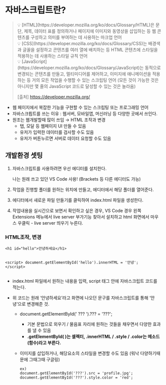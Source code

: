 <h1 id="자바스크립트란">자바스크립트란?</h1>
<blockquote>
<aside>
💡 [HTML](https://developer.mozilla.org/ko/docs/Glossary/HTML)은 문단, 제목, 데이터 표를 정의하거나 페이지에 이미지와 동영상을 삽입하는 등 웹 콘텐츠를 구성하고 의미를 부여하는 데 사용하는 마크업 언어

</aside>

<aside>
💡 [CSS](https://developer.mozilla.org/ko/docs/Glossary/CSS)는 배경색과 글꼴을 설정하고 콘텐츠를 여러 열에 배치하는 등 HTML 콘텐츠에 스타일을 적용하는 데 사용하는 스타일 규칙 언어

</aside>

<aside>
💡 [JavaScript](https://developer.mozilla.org/ko/docs/Glossary/JavaScript)는 동적으로 변경되는 콘텐츠를 만들고, 멀티미디어를 제어하고, 이미지에 애니메이션을 적용하는 등 거의 모든 작업을 수행할 수 있는 스크립팅 언어 (모든 것이 가능한 것은 아니지만 몇 줄의 JavaScript 코드로 달성할 수 있는 것은 놀라움)

</aside>

<p>[출처] <a href="https://developer.mozilla.org/">https://developer.mozilla.org/</a></p>
</blockquote>
<ul>
<li>웹 페이지에서 복잡한 기능을 구현할 수 있는 스크립팅 또는 프로그래밍 언어</li>
<li>자바스크릡트를 쓰는 이유 : 웹서버, 모바일앱, 머신러닝 등 다양한 곳에서 쓰인다.</li>
<li>원조는 웹개발할때 많이 쓰임 → HTML 조작과 변경<ul>
<li>탭, 모달 등 웹페이지 UI 만들 수 있음</li>
<li>유저가 입력한 데이터를 검사할 수도 있음</li>
<li>유저가 버튼누르면 서버로 데이터 요청할 수도 있음</li>
</ul>
</li>
</ul>
<h2 id="개발환경-셋팅">개발환경 셋팅</h2>
<ol>
<li><p>자바스크립트를 사용하려면 우선 에디터를 설치한다. </p>
<p> 나는 원래 쓰고 있던 VS Code 사용! (Brackets 등 다른 에디터도 가능)</p>
</li>
<li><p>작업을 진행할 폴더를 원하는 위치에 만들고, 에디터에서 해당 폴더를 열어준다.</p>
</li>
<li><p>에디터에서 새로운 파일 만들기를 클릭하여 index.html 파일을 생성한다.</p>
</li>
<li><p>작업내용을 실시간으로 보면서 확인하고 싶은 경우, VS Code 경우 왼쪽 Extensions 메뉴에서 live server 부가기능 찾아서 설치하고 html 화면에서 마우스 우클릭 - live server 띄우기 누른다.</p>
</li>
</ol>
<h3 id="html조작-변경">HTML조작, 변경</h3>
<pre><code class="language-jsx">&lt;h1 id=&quot;hello&quot;&gt;안녕하세요&lt;/h1&gt;

&lt;script&gt;
  document.getElementById('hello').innerHTML = '안녕';
&lt;/script&gt;</code></pre>
<ul>
<li><p>index.html 파일에서 원하는 내용을 입력, script 태그 안에 자바스크립트 코드를 적는다.</p>
</li>
<li><p>위 코드는 원래 ‘안녕하세요’라고 화면에 나오던 문구를 자바스크립트를 통해 ‘안녕’으로 변경해준 것.</p>
<ul>
<li><p>document.getElementById(' ??? ').???  = '???';</p>
<ul>
<li>기본 문법으로 외우기 /  물음표 자리에 원하는 것들을 채우면서 다양한 효과를 낼 수 있음</li>
<li><strong>.getElementById( )는 셀렉터, .innerHTML / .style / .color는 메소드(함수)라고 부른다.</strong></li>
</ul>
</li>
<li><p>이미지를 삽입하거나, 해당요소의 스타일을 변경할 수도 있음 (워낙 다양하기때문에 그때그때 구글링)</p>
<pre><code class="language-jsx">ex)
document.getElementById('???').src = 'profile.jpg';
document.getElementById('???').style.color = 'red';</code></pre>
</li>
</ul>
</li>
</ul>